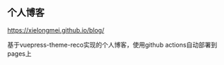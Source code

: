 ## 个人博客
<a href="https://xielongmei.github.io/blog/" target="_Blank">https://xielongmei.github.io/blog/</a>


基于vuepress-theme-reco实现的个人博客，使用github actions自动部署到pages上